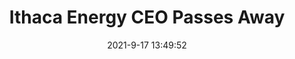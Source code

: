---
"title": "Ithaca Energy CEO Passes Away"
"date": "2021-9-17 13:49:52"
"feed_name": "RIGZONE"
"feed_website": "http://www.rigzone.com/"
"feed_rss": "http://www.rigzone.com/news/rss/rigzone_latest.aspx"
"link": "https://www.rigzone.com/news/ithaca_energy_ceo_passes_away-17-sep-2021-166457-article/?rss=true"
"file": "_posts/2021-1-1-f5dd7005a9d637427b033cc6fb938ad3b739a1af.md"
"accident": "0"
"drilling": "0"
"dead": "0"
"injured": "0"
---
